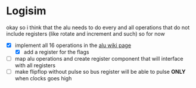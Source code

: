 # Logisim
okay so i think that the alu needs to do every and all operations that do not include registers (like rotate and increment and such) so for now
- [x] implement all 16 operations in the [alu wiki page](https://en.wikipedia.org/wiki/Arithmetic_logic_unit)
	- [x] add a register for the flags
- [ ] map alu operations and create register component that will interface with all registers
- [ ] make flipflop without pulse so bus register will be able to pulse **ONLY** when clocks goes high
